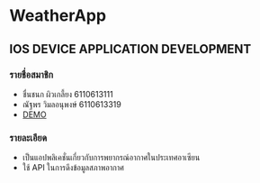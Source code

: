 # WeatherApp 
## IOS DEVICE APPLICATION DEVELOPMENT
### รายชื่อสมาชิก
* ชื่นชนก ผิวเกลี้ยง 6110613111
* ณัฐพร วิมลอนุพงษ์ 6110613319
* [DEMO]()

### รายละเอียด
* เป็นแอปพลิเคชั่นเกี่ยวกับการพยากรณ์อากาศในประเทศอาเซียน
* ใช้ API ในการดึงข้อมูลสภาพอากาศ
